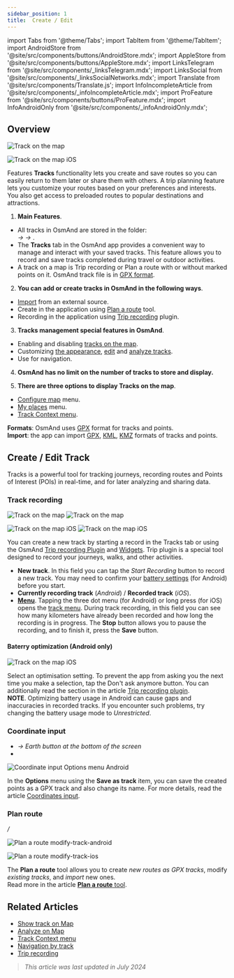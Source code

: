 ```yaml
---
sidebar_position: 1
title:  Create / Edit
---
```


import Tabs from '@theme/Tabs';
import TabItem from '@theme/TabItem';
import AndroidStore from '@site/src/components/buttons/AndroidStore.mdx';
import AppleStore from '@site/src/components/buttons/AppleStore.mdx';
import LinksTelegram from '@site/src/components/_linksTelegram.mdx';
import LinksSocial from '@site/src/components/_linksSocialNetworks.mdx';
import Translate from '@site/src/components/Translate.js';
import InfoIncompleteArticle from '@site/src/components/_infoIncompleteArticle.mdx';
import ProFeature from '@site/src/components/buttons/ProFeature.mdx';
import InfoAndroidOnly from '@site/src/components/_infoAndroidOnly.mdx';

<InfoIncompleteArticle/>

## Overview

<Tabs groupId="operating-systems">

<TabItem value="android" label="Android">

![Track on the map](@site/static/img/personal/tracks/track_on_map_android.png)

</TabItem>

<TabItem value="ios" label="iOS">

![Track on the map iOS](@site/static/img/personal/tracks/track_on_map_ios.png)

</TabItem>
 
</Tabs>

Features **Tracks** functionality lets you create and save routes so you can easily return to them later or share them with others. A trip planning feature lets you customize your routes based on your preferences and interests. You also get access to preloaded routes to popular destinations and attractions.

1. **Main Features**. 
- All tracks in OsmAnd are stored in the folder:    
*<Translate android="true" ids="shared_string_menu"/> → <Translate android="true" ids="shared_string_my_places"/> → <Translate android="true" ids="shared_string_gpx_tracks"/>*.   
- The **Tracks** tab in the OsmAnd app provides a convenient way to manage and interact with your saved tracks. This feature allows you to record and save tracks completed during travel or outdoor activities. 
- A track on a map is Trip recording or Plan a route with or without marked points on it. OsmAnd track file is in [GPX format](../../plugins/trip-recording.md#recorded-gpx-file).

2. **You can add or create tracks in OsmAnd in the following ways**.  
- [Import](#import) from an external source.
- Create in the application using [Plan a route](../../plan-route/create-route.md) tool.
- Recording in the application using [Trip recording](../../plugins/trip-recording.md) plugin. 

3. **Tracks management special features in OsmAnd**.
- Enabling and disabling [tracks on the map](#show-tracks-on-map).
- Customizing [the appearance](../../map/tracks-on-map/track-appearance.md), [edit](#create--edit-track) and [analyze tracks](../../map/tracks-on-map/tracks-types.md#analyze-track-on-map).
- Use for navigation.

4. **OsmAnd has no limit on the number of tracks to store and display.**

5. **There are three options to display Tracks on the map**.
- [Configure map](../../map/configure-map-menu.md) menu.
- [My places](../../personal/myplaces.md) menu.
- [Track Context menu](../../map/track-context-menu.md).  

**Formats**: OsmAnd uses [GPX](https://en.wikipedia.org/wiki/GPS_Exchange_Format) format for tracks and points.  
**Import**: the app can import [GPX](https://en.wikipedia.org/wiki/GPS_Exchange_Format), [KML](https://en.wikipedia.org/wiki/Keyhole_Markup_Language), [KMZ](https://en.wikipedia.org/wiki/Keyhole_Markup_Language) formats of tracks and points.


## Create / Edit Track

Tracks is a powerful tool for tracking journeys, recording routes and Points of Interest (POIs) in real-time, and for later analyzing and sharing data.  

### Track recording

<Tabs groupId="operating-systems">

<TabItem value="android" label="Android">

![Track on the map](@site/static/img/personal/tracks/tracks_recording_3_andr.png)  ![Track on the map](@site/static/img/personal/tracks/tracks_recording_4_andr.png)

</TabItem>

<TabItem value="ios" label="iOS">

![Track on the map iOS](@site/static/img/personal/tracks/tracks_recording_1_1_ios.png)  ![Track on the map iOS](@site/static/img/personal/tracks/tracks_recording_2_ios.png)

</TabItem>
 
</Tabs>

You can create a new track by starting a record in the Tracks tab or using the OsmAnd [Trip recording Plugin](../../plugins/trip-recording.md) and [Widgets](../../widgets/info-widgets.md#trip-recording-widgets). Trip plugin is a special tool designed to record your journeys, walks, and other activities.   

- **New track**. In this field you can tap the *Start Recording* button to record a new track. You may need to confirm your [battery settings](#baterry-optimization) (for Android) before you start.
- **Currently recording track** (*Android*) / **Recorded track** (*iOS*). 
- [**Menu**](#folder-menu). Tapping the three dot menu (for Android) or long press (for iOS) opens the [track menu](#single-track-menu). During track recording, in this field you can see how many kilometers have already been recorded and how long the recording is in progress. The **Stop** button allows you to pause the recording, and to finish it, press the **Save** button.

#### Baterry optimization (Android only)

![Track on the map iOS](@site/static/img/personal/tracks/battery_andr.png)

Select an optimisation setting. To prevent the app from asking you the next time you make a selection, tap the Don't ask anymore button. You can additionally read the section in the article [Trip recording plugin](../../plugins/trip-recording.md#baterry-optimization).  
**NOTE**. Optimizing battery usage in Android can cause gaps and inaccuracies in recorded tracks. If you encounter such problems, try changing the battery usage mode to *Unrestricted*.


### Coordinate input

<InfoAndroidOnly /> 

- *<Translate android="true" ids="shared_string_menu,shared_string_my_places,shared_string_gpx_tracks"/> → Earth button at the bottom of the screen*
- *<Translate android="true" ids="shared_string_menu,map_markers_item,shared_string_more_without_dots,coordinate_input"/>*  

![Coordinate input Options menu Android](@site/static/img/plan-route/coordinates_input/coordinates_input_options.png)  

In the **Options** menu using the **Save as track** item, you can save the created points as a GPX track and also change its name.
For more details, read the article [Coordinates input](../../plan-route/coordinate-input.md#options).


### Plan route

<Tabs groupId="operating-systems">

<TabItem value="android" label="Android">

*<Translate android="true" ids="shared_string_menu,plan_a_route,plan_route_open_existing_track"/> / <Translate android="true" ids="plan_route_import_track"/>*

![Plan a route modify-track-android](@site/static/img/plan-route/plan-route-modify-track-android.png)

</TabItem>

<TabItem value="ios" label="iOS">

*<Translate ios="true" ids="shared_string_menu,plan_route,plan_route_open_existing_track"/>*

![Plan a route modify-track-ios](@site/static/img/plan-route/plan-route-modify-track-ios.png)

</TabItem>

</Tabs>  

The **Plan a route** tool allows you to create *new routes as GPX tracks*, modify *existing tracks*, and *import* new ones.  
Read more in the article [**Plan a route** tool](../../plan-route/create-route.md#types-of-save). 


## Related Articles

- [Show track on Map](../../map/tracks-on-map/tracks-types.md)
- [Analyze on Map](../../map/tracks-on-map/tracks-types.md#analyze-track-on-map)
- [Track Context menu](../../map/track-context-menu.md)
- [Navigation by track](../../navigation/setup/gpx-navigation.md)
- [Trip recording](../../plugins/trip-recording.md)

> *This article was last updated in July 2024*
